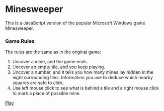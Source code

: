 # Minesweeper

This is a JavaScript version of the popular Microsoft Windows game Minesweeper.

### Game Rules
The rules are the same as in the original game:

1. Uncover a mine, and the game ends.
2. Uncover an empty tile, and you keep playing.
3. Uncover a number, and it tells you how many mines lay hidden in the eight surrounding tiles. Information you use to deduce which nearby squares are safe to click.
4. Use left mouse click to see what is behind a tile and a right mouse click to mark a place of possible mine.

[Play](http://ivospasov.github.io/minesweeper/)